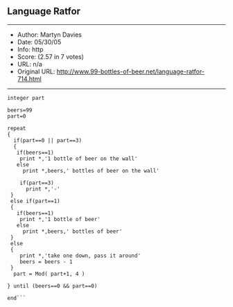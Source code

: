 
## Language Ratfor ##
---
- Author: Martyn Davies
- Date: 05/30/05
- Info: http
- Score:  (2.57 in 7 votes)
- URL: n/a
- Original URL: http://www.99-bottles-of-beer.net/language-ratfor-714.html
---

```integer beers
integer part

beers=99
part=0

repeat
{
  if(part==0 || part==3)
  {
   if(beers==1)
    print *,'1 bottle of beer on the wall'
   else
     print *,beers,' bottles of beer on the wall'  
     
    if(part==3) 
      print *,'-' 
 }
 else if(part==1)
 {
   if(beers==1)
    print *,'1 bottle of beer'
   else
     print *,beers,' bottles of beer'  
 }
 else
 {
    print *,'take one down, pass it around'
    beers = beers - 1
 }
  part = Mod( part+1, 4 )
  
} until (beers==0 && part==0)

end```